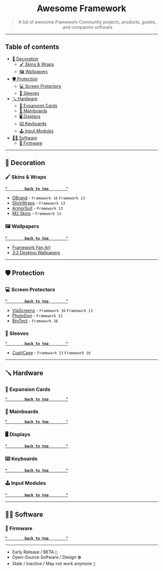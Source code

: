 <p align="center">
  <h1 align="center">Awesome Framework</h1>
</p>

<blockquote align="center">A list of awesome Framework Community projects, products, guides, and companion software</blockquote>

--------------------

## Table of contents

- [🎨 Decoration]()
  - [🖌️ Skins & Wraps](#️-skins--wraps)
  - [🖼️ Wallpapers]()
- [🛡️ Protection]()
  - [💻 Screen Protectors]()
  - [👝 Sleeves]()
- [🪛 Hardware]()
  - [🔧 Expansion Cards]()
  - [🧠 Mainboards]()
  - [🖥️ Displays]()
  - [⌨️ Keyboards]()
  - [🕹️ Input Modules]()
- [🧑‍💻 Software]()
  - [🐇 Firmware]()

--------------------

## 🎨 Decoration

### 🖌️ Skins & Wraps

**[`^        back to top        ^`](#table-of-contents)**

- [DBrand](https://dbrand.com/shop/devices/framework-skins) - `Framework 16` `Framework 13`
- [SlickWraps](https://www.slickwraps.com/collections/framework-laptop-13-skins) - `Framework 13`
- [ArmorSuit](https://www.armorsuit.com/products/armorsuit-militaryshield-vinyl-skin-wrap-film-for-framework-laptop-2023) - `Framework 13`
- [M2 Skins](https://m2skins.com/products/framework-13-2021-skins) - `Framework 13`

### 🖼️ Wallpapers

**[`^        back to top        ^`](#table-of-contents)**

- [Framework Fan Art](https://community.frame.work/t/framework-fan-art/6626)
- [3:2 Desktop Wallpapers](https://community.frame.work/t/3-2-desktop-wallpapers/3533)

--------------------

## 🛡️ Protection

### 💻 Screen Protectors

**[`^        back to top        ^`](#table-of-contents)**

- [ViaScreens](https://viascreens.com/screen-protectors/framework/) - `Framework 16` `Framework 13`
- [PhotoDon](https://www.photodon.com/p/screen-protector-framework-13-inch.html) - `Framework 13`
- [BroTect](https://www.amazon.de/dp/B0D8BVPN32) - `Framework 16`

### 👝 Sleeves

**[`^        back to top        ^`](#table-of-contents)**

- [CushCase](https://www.cushcase.com/collections/framework-laptop-sleeve-cases) - `Framework 13` `Framework 16`

--------------------

## 🪛 Hardware

### 🔧 Expansion Cards

**[`^        back to top        ^`](#table-of-contents)**

### 🧠 Mainboards

**[`^        back to top        ^`](#table-of-contents)**

### 🖥️ Displays

**[`^        back to top        ^`](#table-of-contents)**

### ⌨️ Keyboards

**[`^        back to top        ^`](#table-of-contents)**

### 🕹️ Input Modules

**[`^        back to top        ^`](#table-of-contents)**

--------------------

## 🧑‍💻 Software

### 🐇 Firmware

**[`^        back to top        ^`](#table-of-contents)**

--------------------

* Early Release / BETA ` 🔸 `
* Open-Source Software / Design ` 🟢 `
* Stale / Inactive / May not work anymore ` 📅 `
